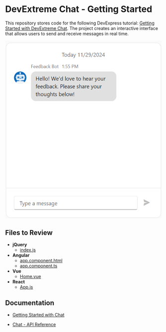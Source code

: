 # DevExtreme Chat - Getting Started

This repository stores code for the following DevExpress tutorial: [Getting Started with DevExtreme Chat](https://js.devexpress.com/Documentation/Guide/UI_Components/Chat/Getting_Started_with_Chat/). The project creates an interactive interface that allows users to send and receive messages in real time.

<div align="center"><img src="./Chat.png" /></div>

## Files to Review

- **jQuery**
    - [index.js](jQuery/src/index.js)
- **Angular**
    - [app.component.html](Angular/src/app/app.component.html)
    - [app.component.ts](Angular/src/app/app.component.ts)
- **Vue**
    - [Home.vue](Vue/src/components/HomeContent.vue)
- **React**
    - [App.js](React/src/App.js)

## Documentation

- [Getting Started with Chat](https://js.devexpress.com/Documentation/Guide/UI_Components/Chat/Getting_Started_with_Chat/)

- [Chat - API Reference](https://js.devexpress.com/Documentation/ApiReference/UI_Components/dxChat/)